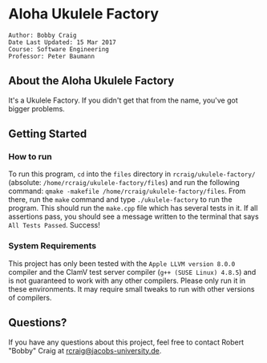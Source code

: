 # Aloha Ukulele Factory

```
Author: Bobby Craig
Date Last Updated: 15 Mar 2017  
Course: Software Engineering 
Professor: Peter Baumann
```

## About the Aloha Ukulele Factory

It's a Ukulele Factory. If you didn't get that from the name, you've got bigger problems.

## Getting Started

### How to run

To run this program, `cd` into the `files` directory in `rcraig/ukulele-factory/` (absolute: `/home/rcraig/ukulele-factory/files`) and run the following command: `qmake -makefile /home/rcraig/ukulele-factory/files`. From there, run the `make` command and type `./ukulele-factory` to run the program. This should run the `make.cpp` file which has several tests in it. If all assertions pass, you should see a message written to the terminal that says `All Tests Passed`. Success!

### System Requirements

This project has only been tested with the `Apple LLVM version 8.0.0` compiler and the ClamV test server compiler (`g++ (SUSE Linux) 4.8.5`) and is not guaranteed to work with any other compilers. Please only run it in these environments. It may require small tweaks to run with other versions of compilers.

## Questions?

If you have any questions about this project, feel free to contact Robert "Bobby" Craig at rcraig@jacobs-university.de.

